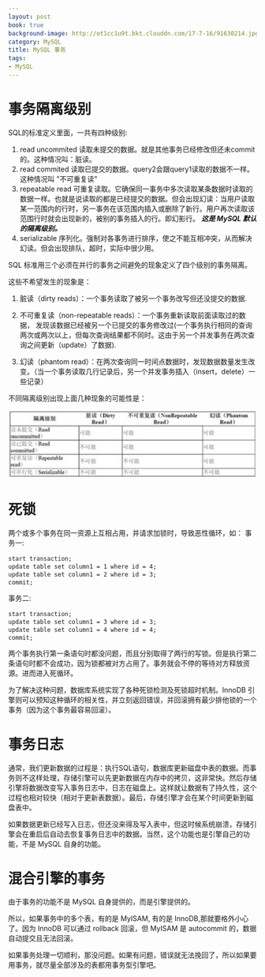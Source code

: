```yaml
---
layout: post
book: true
background-image: http://ot1cc1u9t.bkt.clouddn.com/17-7-16/91630214.jpg
category: MySQL
title: MySQL 事务
tags:
- MySQL
---
```

事务隔离级别
===
SQL的标准定义里面，一共有四种级别:

1. read uncommited
	读取未提交的数据。就是其他事务已经修改但还未commit的。这种情况叫：脏读。
2. read commited
	读取已提交的数据。query2会跟query1读取的数据不一样。这种情况叫 "不可重复读"
3. repeatable read
	可重复读取。它确保同一事务中多次读取某条数据时读取的数据一样。也就是说读取的都是已经提交的数据。但会出现幻读：当用户读取某一范围内的行时，另一事务在该范围内插入或删除了新行。用户再次读取该范围行时就会出现新的，被别的事务插入的行。即幻影行。
***这是 MySQL 默认的隔离级别。***
4. serializable
	序列化。强制对各事务进行排序，使之不能互相冲突，从而解决幻读。但会出现排队，超时，实际中很少用。
	
SQL 标准用三个必须在并行的事务之间避免的现象定义了四个级别的事务隔离。

这些不希望发生的现象是：

1. 脏读（dirty reads）：一个事务读取了被另一个事务改写但还没提交的数据.

2. 不可重复读（non-repeatable reads）：一个事务重新读取前面读取过的数据， 发现该数据已经被另一个已提交的事务修改过(一个事务执行相同的查询两次或两次以上，但每次查询结果都不同时。这由于另一个并发事务在两次查询之间更新（update）了数据).

3. 幻读（phantom read）：在两次查询同一时间点数据时，发现数据数量发生改变。（当一个事务读取几行记录后，另一个并发事务插入（insert，delete）一些记录）

不同隔离级别出现上面几种现象的可能性是：

![](/images/mysql/msl_trans.png)

死锁
===
两个或多个事务在同一资源上互相占用，并请求加锁时，导致恶性循环，如：
事务一:

```
start transaction;
update table set column1 = 1 where id = 4;
update table set column1 = 2 where id = 3;
commit;
```

事务二:

```
start transaction;
update table set column1 = 3 where id = 3;
update table set column1 = 4 where id = 4;
commit;
```
两个事务执行第一条语句时都没问题，而且分别取得了两行的写锁。但是执行第二条语句时都不会成功，因为锁都被对方占用了。事务就会不停的等待对方释放资源。进而进入死循环。

为了解决这种问题，数据库系统实现了各种死锁检测及死锁超时机制。InnoDB 引擎则可以预知这种循环的相关性，并立刻返回错误，并回滚拥有最少排他锁的一个事务（因为这个事务最容易回滚）。

事务日志
===
通常，我们更新数据的过程是：执行SQL语句，数据库更新磁盘中表的数据。而事务则不这样处理，存储引擎可以先更新数据在内存中的拷贝，这非常快。然后存储引擎将数据改变写入事务日志中，日志在磁盘上。这样就让数据有了持久性，这个过程也相对较快（相对于更新表数据）。最后，存储引擎才会在某个时间更新到磁盘表中。

如果数据更新已经写入日志，但还没来得及写入表中，但这时候系统崩溃，存储引擎会在重启后自动去恢复事务日志中的数据。当然，这个功能也是引擎自己的功能，不是 MySQL 自身的功能。

混合引擎的事务
===
由于事务的功能不是 MySQL 自身提供的，而是引擎提供的。

所以，如果事务中的多个表，有的是 MyISAM, 有的是 InnoDB,那就要格外小心了。因为 InnoDB 可以通过 rollback 回滚，但 MyISAM 是 autocommit 的，数据自动提交且无法回滚。

如果事务处理一切顺利，那没问题。如果有问题，错误就无法挽回了，所以如果要用事务，就尽量全部涉及的表都用事务型引擎吧。